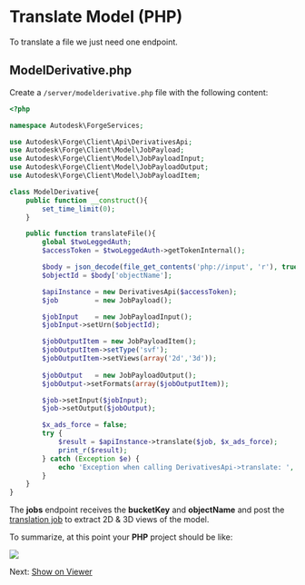 # Translate Model (PHP)

To translate a file we just need one endpoint.

## ModelDerivative.php

Create a `/server/modelderivative.php` file with the following content:

```php
<?php

namespace Autodesk\ForgeServices;

use Autodesk\Forge\Client\Api\DerivativesApi;
use Autodesk\Forge\Client\Model\JobPayload;
use Autodesk\Forge\Client\Model\JobPayloadInput;
use Autodesk\Forge\Client\Model\JobPayloadOutput;
use Autodesk\Forge\Client\Model\JobPayloadItem;

class ModelDerivative{
    public function __construct(){
        set_time_limit(0);
    }    

    public function translateFile(){
        global $twoLeggedAuth;
        $accessToken = $twoLeggedAuth->getTokenInternal();

        $body = json_decode(file_get_contents('php://input', 'r'), true);
        $objectId = $body['objectName'];

        $apiInstance = new DerivativesApi($accessToken);
        $job         = new JobPayload(); 

        $jobInput    = new JobPayloadInput();
        $jobInput->setUrn($objectId);

        $jobOutputItem = new JobPayloadItem();
        $jobOutputItem->setType('svf');
        $jobOutputItem->setViews(array('2d','3d'));
        
        $jobOutput   = new JobPayloadOutput();
        $jobOutput->setFormats(array($jobOutputItem));

        $job->setInput($jobInput);
        $job->setOutput($jobOutput);

        $x_ads_force = false; 
        try {
            $result = $apiInstance->translate($job, $x_ads_force);
            print_r($result);
        } catch (Exception $e) {
            echo 'Exception when calling DerivativesApi->translate: ', $e->getMessage(), PHP_EOL;
        }
    }
}
```

The **jobs** endpoint receives the **bucketKey** and **objectName** and post the [translation job](https://developer.autodesk.com/en/docs/model-derivative/v2/reference/http/job-POST/) to extract 2D & 3D views of the model. 

To summarize, at this point your **PHP** project should be like:

![](_media/php/vs_code_allfiles.png)

Next: [Show on Viewer](viewer/2legged/)
